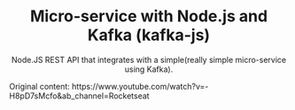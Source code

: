 <h1 align="center">
Micro-service with Node.js and Kafka (kafka-js)
</h1>


<p align="center">Node.JS REST API that integrates with a simple(really simple micro-service using Kafka).</p>

<p align="left" style="small">
    Original content: https://www.youtube.com/watch?v=-H8pD7sMcfo&ab_channel=Rocketseat
</p>
